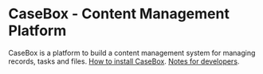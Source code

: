 CaseBox - Content Management Platform
=======

CaseBox is a platform to build a content management system for managing records, tasks and files.
[How to install CaseBox](http://www.casebox.org/docs/install/).
[Notes for developers](http://www.casebox.org/docs/tech/).